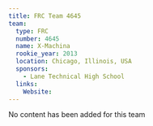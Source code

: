 ```yaml
---
title: FRC Team 4645
team:
  type: FRC
  number: 4645
  name: X-Machina
  rookie_year: 2013
  location: Chicago, Illinois, USA
  sponsors:
    - Lane Technical High School
  links:
    Website: 
---
```

No content has been added for this team